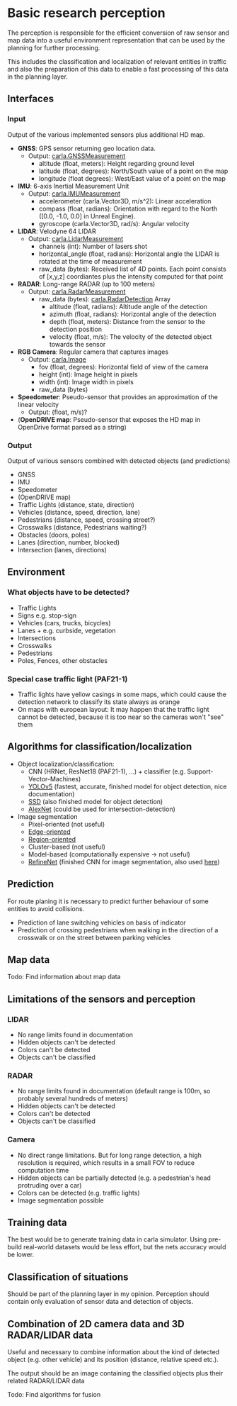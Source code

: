 # Basic research perception

The perception is responsible for the efficient conversion of raw sensor and map data
into a useful environment representation that can be used by the planning for further processing.

This includes the classification and localization of relevant entities in traffic and also the preparation
of this data to enable a fast processing of this data in the planning layer.

## Interfaces

### Input

Output of the various implemented sensors plus additional HD map.

- **GNSS**: GPS sensor returning geo location data.
  - Output: [carla.GNSSMeasurement](https://carla.readthedocs.io/en/0.9.13/python_api/#carlagnssmeasurement)
    - altitude (float, meters): Height regarding ground level
    - latitude (float, degrees): North/South value of a point on the map
    - longitude (float degrees): West/East value of a point on the map
- **IMU**: 6-axis Inertial Measurement Unit
  - Output: [carla.IMUMeasurement](https://carla.readthedocs.io/en/0.9.13/python_api#carlaimumeasurement)
    - accelerometer (carla.Vector3D, m/s^2): Linear acceleration
    - compass (float, radians): Orientation with regard to the North ([0.0, -1.0, 0.0] in Unreal Engine).
    - gyroscope (carla.Vector3D, rad/s): Angular velocity
- **LIDAR**: Velodyne 64 LIDAR
  - Output: [carla.LidarMeasurement](https://carla.readthedocs.io/en/0.9.13/python_api#carlalidarmeasurement)
    - channels (int): Number of lasers shot
    - horizontal_angle (float, radians): Horizontal angle the LIDAR is rotated at the time of measurement
    - raw_data (bytes): Received list of 4D points. Each point consists of [x,y,z] coordiantes plus the intensity computed for that point
- **RADAR**: Long-range RADAR (up to 100 meters)
  - Output: [carla.RadarMeasurement](https://carla.readthedocs.io/en/0.9.13/python_api#carlaradarmeasurement)
    - raw_data (bytes): [carla.RadarDetection](https://carla.readthedocs.io/en/0.9.13/python_api/#carla.RadarDetection) Array
      - altitude (float, radians): Altitude angle of the detection
      - azimuth (float, radians): Horizontal angle of the detection
      - depth (float, meters): Distance from the sensor to the detection position
      - velocity (float, m/s): The velocity of the detected object towards the sensor
- **RGB Camera**: Regular camera that captures images
  - Output: [carla.Image](https://carla.readthedocs.io/en/0.9.13/python_api/#carlaimage)
    - fov (float, degrees): Horizontal field of view of the camera
    - height (int): Image height in pixels
    - width (int): Image width in pixels
    - raw_data (bytes)
- **Speedometer**: Pseudo-sensor that provides an approximation of the linear velocity
  - Output: (float, m/s)?
- (**OpenDRIVE map**: Pseudo-sensor that exposes the HD map in OpenDrive format parsed as a string)

### Output

Output of various sensors combined with detected objects (and predictions)

- GNSS
- IMU
- Speedometer
- (OpenDRIVE map)
- Traffic Lights (distance, state, direction)
- Vehicles (distance, speed, direction, lane)
- Pedestrians (distance, speed, crossing street?)
- Crosswalks (distance, Pedestrians waiting?)
- Obstacles (doors, poles)
- Lanes (direction, number, blocked)
- Intersection (lanes, directions)

## Environment

### What objects have to be detected?

- Traffic Lights
- Signs e.g. stop-sign
- Vehicles (cars, trucks, bicycles)
- Lanes + e.g. curbside, vegetation
- Intersections
- Crosswalks
- Pedestrians
- Poles, Fences, other obstacles

### Special case traffic light (PAF21-1)

- Traffic lights have yellow casings in some maps, which could cause the detection network to classify its
state always as orange
- On maps with european layout: It may happen that the traffic light cannot be detected, because it is too near
so the cameras won't "see" them

## Algorithms for classification/localization

- Object localization/classification:
  - CNN (HRNet, ResNet18 (PAF21-1), ...) + classifier (e.g. Support-Vector-Machines)
  - [YOLOv5](https://docs.ultralytics.com) (fastest, accurate, finished model for object detection, nice documentation)
  - [SSD](https://arxiv.org/pdf/1512.02325.pdf) (also finished model for object detection)
  - [AlexNet](https://en.wikipedia.org/wiki/AlexNet) (could be used for intersection-detection)
- Image segmentation
  - Pixel-oriented (not useful)
  - [Edge-oriented](https://www.tu-chemnitz.de/informatik/KI/edu/biver/ss2013/bild12_4_2.pdf)
  - [Region-oriented](https://www.tu-chemnitz.de/informatik/KI/edu/biver/ss2013/bild12_4_1.pdf)
  - Cluster-based (not useful)
  - Model-based (computationally expensive -> not useful)
  - [RefineNet](https://arxiv.org/pdf/1611.06612.pdf) (finished CNN for image segmentation, also used [here](https://proceedings.mlr.press/v78/dosovitskiy17a/dosovitskiy17a.pdf))

## Prediction

For route planing it is necessary to predict further behaviour of some entities to avoid collisions.

- Prediction of lane switching vehicles on basis of indicator
- Prediction of crossing pedestrians when walking in the direction of a crosswalk or on the street
between parking vehicles

## Map data

Todo: Find information about map data

## Limitations of the sensors and perception

### LIDAR

- No range limits found in documentation
- Hidden objects can't be detected
- Colors can't be detected
- Objects can't be classified

### RADAR

- No range limits found in documentation (default range is 100m, so probably several hundreds of meters)
- Hidden objects can't be detected
- Colors can't be detected
- Objects can't be classified

### Camera

- No direct range limitations. But for long range detection, a high resolution is required,
 which results in a small FOV to reduce computation time
- Hidden objects can be partially detected (e.g. a pedestrian's head protruding over a car)
- Colors can be detected (e.g. traffic lights)
- Image segmentation possible

## Training data

The best would be to generate training data in carla simulator.
Using pre-build real-world datasets would be less effort, but the nets accuracy would be lower.

## Classification of situations

Should be part of the planning layer in my opinion. Perception should contain only
evaluation of sensor data and detection of objects.

## Combination of 2D camera data and 3D RADAR/LIDAR data

Useful and necessary to combine information about the kind of detected object (e.g. other vehicle) and its position (distance, relative speed etc.).

The output should be an image containing the classified objects plus their related RADAR/LIDAR data

Todo: Find algorithms for fusion
